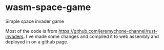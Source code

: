 # wasm-space-game
Simple space invader game

Most of the code is from https://github.com/jeremychone-channel/rust-invaders. I've made some changes and compiled it to web assembly and deployed in on a github page. 
